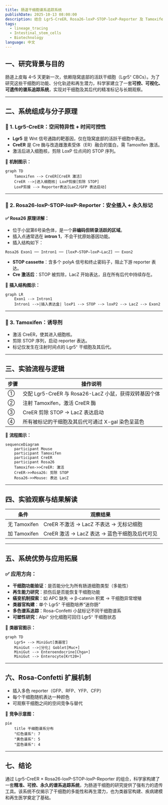 ```yaml
---
title: 肠道干细胞谱系追踪系统
publishDate: 2025-10-13 08:00:00
description: 结合 Lgr5-CreER、Rosa26-loxP-STOP-loxP-Reporter 及 Tamoxifen，实现了对干细胞及其后代的时间可控、空间特异性、不可逆标记
tags:
  - lineage_tracing
  - Intestinal_stem_cells
  - Biotechnology
language: 中文
---
```

## 一、研究背景与目的

肠道上皮每 4–5 天更新一次，依赖隐窝底部的活跃干细胞（Lgr5⁺ CBCs）。为了研究这些干细胞的功能、分化轨迹和再生潜力，科学家建立了一套**可控、可视化、可遗传的谱系追踪系统**，实现对干细胞及其后代的精准标记与长期观察。

---

## 二、系统组成与分子原理

### 🔹 1. Lgr5-CreER：空间特异性 + 时间可控性

- **Lgr5** 是 Wnt 信号通路的靶基因，仅在隐窝底部的活跃干细胞中表达。
- **CreER** 是 Cre 酶与改造雌激素受体（ER）融合的蛋白，需 Tamoxifen 激活。
- 激活后进入细胞核，剪除 LoxP 位点间的 STOP 序列。

📌 **机制图示：**

```mermaid
graph TD
    Tamoxifen --> CreER[CreER 激活]
    CreER -->|进入细胞核| LoxP剪接[剪除 STOP]
    LoxP剪接 --> Reporter表达[LacZ/GFP 表达启动]
```

---

### 🔹 2. Rosa26-loxP-STOP-loxP-Reporter：安全插入 + 永久标记

#### ✅ Rosa26 原理详解：

- 位于小鼠第6号染色体，是一个**非编码但转录活跃的区域**。
- 插入点通常选在 **intron 1**，不会干扰原始基因功能。
- 插入结构如下：

```text
Rosa26 Exon1 ── Intron1 ── [loxP–STOP–loxP–LacZ] ── Exon2
```

- **STOP cassette**：含多个 polyA 信号和终止密码子，阻止下游 reporter 表达。
- **Cre 激活后**：STOP 被剪除，LacZ 开始表达，且在所有后代中持续存在。

📌 **插入结构图示：**

```mermaid
graph LR
    Exon1 --> Intron1
    Intron1 -->|插入表达盒| loxP1 --> STOP --> loxP2 --> LacZ --> Exon2
```

---

### 🔹 3. Tamoxifen：诱导剂

- 激活 CreER，使其进入细胞核。
- 剪除 STOP 序列，启动 reporter 表达。
- 标记仅发生在注射时间点的 Lgr5⁺ 干细胞及其后代。

---

## 三、实验流程与逻辑

|步骤|操作说明|
|---|---|
|①|交配 Lgr5-CreER 与 Rosa26-LacZ 小鼠，获得双转基因个体|
|②|注射 Tamoxifen，激活 CreER 酶|
|③|CreER 剪除 STOP → LacZ 表达启动|
|④|所有被标记的干细胞及其后代可通过 X-gal 染色呈蓝色|

📌 **流程图示：**

```mermaid
sequenceDiagram
    participant Mouse
    participant Tamoxifen
    participant CreER
    participant Rosa26
    Tamoxifen->>CreER: 激活
    CreER->>Rosa26: 剪除 STOP
    Rosa26->>Mouse: 表达 LacZ
```

---

## 四、实验观察与结果解读

|条件|观察结果|
|---|---|
|无 Tamoxifen|CreER 不激活 → LacZ 不表达 → 无标记细胞|
|加 Tamoxifen|CreER 激活 → LacZ 表达 → 蓝色干细胞及后代可见|

---

## 五、系统优势与应用拓展

### ✅ 应用方向：

- **干细胞功能验证**：是否能分化为所有肠道细胞类型（多能性）
- **再生能力研究**：损伤后是否能恢复干细胞功能
- **癌变机制探索**：如 APC 缺失 → β-catenin 积累 → 干细胞异常增殖
- **类器官构建**：单个 Lgr5⁺ 干细胞培养“迷你肠”
- **多色谱系追踪**：Rosa-Confetti 小鼠标记不同干细胞谱系
- **可塑性研究**：Alpi⁺ 分化细胞可回归 Lgr5⁺ 干细胞状态

📌 **类器官图示：**

```mermaid
graph TD
    Lgr5+ --> MiniGut[类器官]
    MiniGut -->|分化| Goblet[Muc+]
    MiniGut --> Enteroendocrine[Chga+]
    MiniGut --> Enterocyte[Krt20+]
```

---

## 六、Rosa-Confetti 扩展机制

- 插入多色 reporter（GFP、RFP、YFP、CFP）
- 每个干细胞随机表达一种颜色
- 可观察干细胞之间的空间竞争与替代

📌 **竞争示意图：**

```mermaid
pie
    title 干细胞谱系分布
    "红色谱系": 7
    "黄色谱系": 5
    "蓝色谱系": 4
```

---

## 七、结论

通过 Lgr5-CreER × Rosa26-loxP-STOP-loxP-Reporter 的组合，科学家构建了一套**精准、可控、永久的谱系追踪系统**，为肠道干细胞的研究提供了强有力的遗传工具。该系统不仅揭示了干细胞的多能性和再生潜力，也为类器官构建、疾病建模和再生医学奠定了基础。
